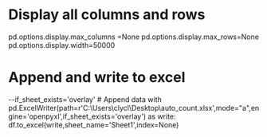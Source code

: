 # Display all columns and rows 
pd.options.display.max_columns =None
pd.options.display.max_rows=None
pd.options.display.width=50000

# Append and write to excel
--if_sheet_exists='overlay' # Append data
with pd.ExcelWriter(path=r'C:\Users\clycl\Desktop\auto_count.xlsx',mode="a",engine='openpyxl',if_sheet_exists='overlay') as write:
    df.to_excel(write,sheet_name='Sheet1',index=None)
